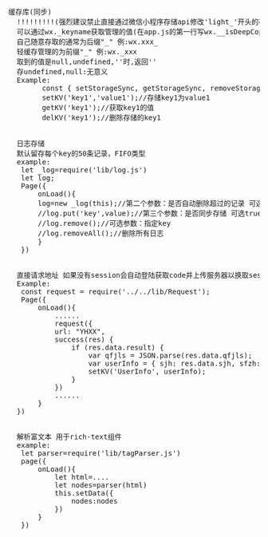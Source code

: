 <pre>  
缓存库(同步)
  !!!!!!!!!(强烈建议禁止直接通过微信小程序存储api修改'light_'开头的存储对象)!!!!!!!!!
  可以通过wx._keyname获取管理的值(在app.js的第一行写wx.__isDeepCopy=true则获取的值为深拷贝的值)
  自己随意存取的通常为后缀"_" 例:wx.xxx_
  轻缓存管理的为前缀"_" 例:wx._xxx
  取到的值是null,undefined,''时,返回''
  存undefined,null:无意义
  Example:
	    const { setStorageSync, getStorageSync, removeStorageSync, setKV, getKV, delKV}=require("lib/LightCache.js")
	    setKV('key1','value1');//存储key1为value1
	    getKV('key1');//获取key1的值
	    delKV('key1');//删除存储的key1
  

  日志存储
  默认留存每个key的50条记录，FIFO类型
  example:
   let _log=require('lib/log.js')
   let log;
   Page({
       onLoad(){
       log=new _log(this);//第二个参数：是否自动删除超过的记录 可选true | false 
       //log.put('key',value);//第三个参数：是否同步存储 可选true | false 
       //log.remove();//可选参数：指定key
       //log.removeAll();//删除所有日志
       }
   })


  直接请求地址 如果没有session会自动登陆获取code并上传服务器以换取session
  Example:
   const request = require('../../lib/Request');
   Page({
       onLoad(){
           ......
           request({
           url: "YHXX",
           success(res) {
               if (res.data.result) {
                   var qfjls = JSON.parse(res.data.qfjls);
                   var userInfo = { sjh: res.data.sjh, sfzh: res.data.sfzh, userId: res.data.yhid };
                   setKV('UserInfo', userInfo);
               }
           })
           ......
       }
  })


  解析富文本 用于rich-text组件
  example:
   let parser=require('lib/tagParser.js')
   page({
       onLoad(){
           let html=....
           let nodes=parser(html)
           this.setData({
               nodes:nodes
           })
       }
   })
